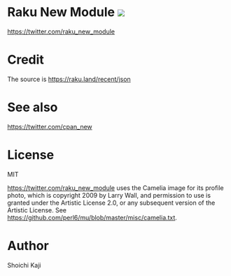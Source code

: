 # Raku New Module [![](https://github.com/skaji/raku-new-module/workflows/test/badge.svg)](https://github.com/skaji/raku-new-module/actions)

https://twitter.com/raku_new_module

# Credit

The source is https://raku.land/recent/json

# See also

https://twitter.com/cpan_new

# License

MIT

https://twitter.com/raku_new_module uses the Camelia image for its profile photo,
which is copyright 2009 by Larry Wall, and permission to use
is granted under the Artistic License 2.0, or any subsequent version
of the Artistic License. See https://github.com/perl6/mu/blob/master/misc/camelia.txt.

# Author

Shoichi Kaji
